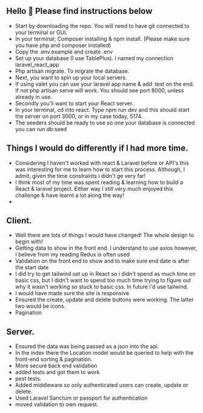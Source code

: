 ## Hello 👋 Please find instructions below


- Start by downloading the repo. You will need to have git connected to your terminal or GUI. 
- In your terminal; Composer installing & npm install. (Please make sure you have php and composer installed)
- Copy the .env.example and create .env
- Set up your database (I use TablePlus). I named my connection laravel_react_app
- Php artisan migrate. To migrate the database.
- Next, you want to spin up your local servers.
- If using valet you can use your laravel app name & add .test on the end. If not php artisan serve will work. You should see port 8000, unless already in use.
- Secondly you'll want to start your React server.
- In your terminal, cd into react. Type npm run dev and this should start the server on port 3000, or in my case today, 5174.
- The seeders should be ready to use so one your database is connected you can run db:seed

## Things I would do differently if I had more time.

- Considering I haven't worked with react & Laravel before or API's this was interesting for me to learn how to start this process. Although, I admit, given the time constraints i didn't ge very far!
- I think most of my time was spent reading & learning how to build a React & laravel project. Either way I still very much enjoyed this challenge & have learnt a lot along the way!
- 
## Client.
- Well there are lots of things I would have changed! The whole design to begin with!
- Getting data to show in the front end. I understand to use axios however, I believe from my reading Redux is often used
- Validation on the front end to show and to make sure end date is after the start date
- I did try to get tailwind set up in React so i didn't spend as much time on basic css, but I didn't want to spend too much time trying to figure out why it wasn't working so stuck to basic css. In future i'd use tailwind.
- I would have made sure the site is responsive
- Ensured the create, update and delete buttons were working. The latter two would be icons.
- Pagination

## Server.
- Ensured the data was being passed as a json into the api. 
- In the index there the Location model would be queried to help with the front-end sorting & pagination.
- More secure back end validation
- added tests and got them to work
- pest tests.
- Added middleware so only authenticated users can create, update or delete. 
- Used Laravel Sanctum or passport for authentication
- moved validation to own request.
